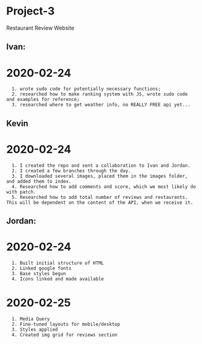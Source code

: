 # Project-3
Restaurant Review Website


## Ivan: 
# 2020-02-24
      1. wrote sudo code for potentially necessary functions;
      2. researched how to make ranking system with JS, wrote sudo code and examples for reference;
      3. researched where to get weather info, no REALLY FREE api yet...

## Kevin
# 2020-02-24 
      1. I created the repo and sent a collaboration to Ivan and Jordan.
      2. I created a few branches through the day.
      3. I downloaded several images, placed them in the images folder, and added them to index.
      4. Researched how to add comments and score, which we most likely do with patch.
      5. Researched how to add total number of reviews and restaurants. This will be dependent on the content of the API, when we receive it.

## Jordan:
# 2020-02-24 
      1. Built initial structure of HTML
      2. Linked google fonts
      3. Base styles begun
      4. Icons linked and made available
# 2020-02-25
      1. Media Query
      2. Fine-tuned layouts for mobile/desktop
      3. Styles applied
      4. Created img grid for reviews section



